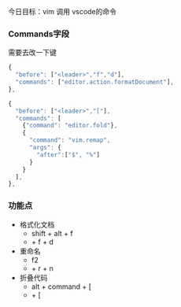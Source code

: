 今日目标：vim 调用 vscode的命令

### Commands字段
需要去改一下键
```javascript
{
  "before": ["<leader>","f","d"],
  "commands": ["editor.action.formatDocument"],
},
```

```javascript
{
  "before": ["<leader>","["],
  "commands": [
    {"command": "editor.fold"},
    {
      "command": "vim.remap",
      "args": {
        "after":["$", "%"]
      }
    }
  ],
},
```

### 功能点

- 格式化文档
   - shift  + alt + f
   - <leader> + f + d
- 重命名
   - f2
   - <leader> + r + n
- 折叠代码
   - alt + command + [
   - <leader> + [

